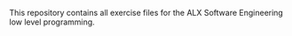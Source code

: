 This repository contains all exercise files for the ALX Software Engineering
low level programming.

